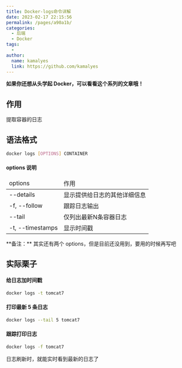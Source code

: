 ```yaml
---
title: Docker-logs命令详解
date: 2023-02-17 22:15:56
permalink: /pages/a90a1b/
categories:
  - 后端
  - Docker
tags:
  - 
author: 
  name: kamalyes
  link: https://github.com/kamalyes
---
```

**如果你还想从头学起 Docker，可以看看这个系列的文章哦！**

## 作用

提取容器的日志

## 语法格式

```bash
docker logs [OPTIONS] CONTAINER
```

#### options 说明

<table>
<thead>
<tr>
<td>options</td>
<td>作用</td>
</tr>
</thead>
<tbody>
<tr>
<td>--details</td>
<td>显示提供给日志的其他详细信息</td>
</tr>
<tr>
<td>-f, --follow</td>
<td>跟踪日志输出</td>
</tr>
<tr>
<td>--tail</td>
<td>仅列出最新N条容器日志</td>
</tr>
<tr>
<td>-t, --timestamps</td>
<td>显示时间戳</td>
</tr>
</tbody>
</table>
**备注：** 其实还有两个 options，但是目前还没用到，要用的时候再写吧

## 实际栗子

#### 给日志加时间戳

```bash
docker logs -t tomcat7
```

#### 打印最新 5 条日志

```bash
docker logs --tail 5 tomcat7
```

#### 跟踪打印日志

```bash
docker logs -f tomcat7
```

日志刷新时，就能实时看到最新的日志了

